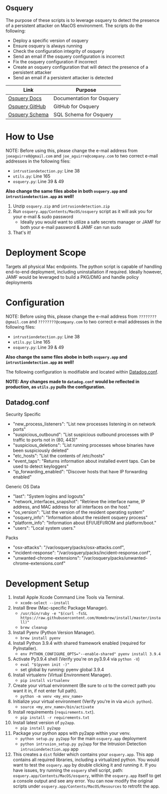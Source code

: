 ## Osquery
The purpose of these scripts is to leverage osquery to detect the presence of a persistent attacker on MacOS environment.
The scripts do the following:
* Deploy a specific version of osquery
* Ensure osquery is always running
* Check the configuration integrity of osquery
* Send an email if the osquery configuration is incorrect
* Fix the osquery configuration if incorrect
* Create an osquery configuration that will detect the presence of a persistent attacker
* Send an email if a persistent attacker is detected

| Link | Purpose |
|---|---|
| [Osquery Docs](https://osquery.readthedocs.io/en/stable/) | Documentation for Osquery |
| [Osquery GitHub](https://github.com/osquery/osquery)  | GitHub for Osquery  |
| [Osquery Schema](https://osquery.io/schema/4.9.0/)  | SQL Schema for Osquery |

# How to Use
NOTE: Before using this, please change the e-mail address from `joeaguirre0@gmail.com` and `joe_aguirre@company.com` to two correct e-mail addresses in the following files:
* `intrustiondetection.py`: Line 38
* `utils.py`: Line 165
* `osquery.py`: Line 39 & 49

__Also change the same files abobe in both `osquery.app` and `intrustiondetection.app` as well!__

1. Unzip `osquery.zip` and `intrusiondetection.zip`
2. Run `osquery.app/Contents/MacOS/osquery` script as it will ask you for your e-mail & sudo password
    - Ideally you would want to utilize a safe secrets manager or JAMF for both your e-mail password & JAMF can run sudo
3. That's it! 

# Deployment Scope
Targets all physical Mac endpoints. The python script is capable of handling end-to-end deployment, including uninstallation if required. Ideally however, JAMF would be leveraged to build a PKG/DMG and handle policy deployments

# Configuration
NOTE: Before using this, please change the e-mail address from `????????@gmail.com` and `????????@company.com` to two correct e-mail addresses in the following files:
* `intrustiondetection.py`: Line 38
* `utils.py`: Line 165
* `osquery.py`: Line 39 & 49

__Also change the same files abobe in both `osquery.app` and `intrustiondetection.app` as well!__

The following configuration is modifiable and located within [Datadog.conf](config/datadog.conf). 

**NOTE: Any changes made to `datadog.conf` would be reflected in production, as `utils.py` pulls the configuration.**

## Datadog.conf
Security Specific
* "new_process_listeners": "List new processes listening in on network ports"
* "suspicious_outbound": "List suspicious outbound processes with IP traffic to ports not in (80, 443)"
* "suspicious_deletions": "List running processes whose binaries have been suspiciously deleted"
* "etc_hosts": "List the contents of /etc/hosts"
* "event_taps": "Returns information about installed event taps. Can be used to detect keyloggers"
* "ip_forwarding_enabled": "Discover hosts that have IP forwarding enabled"

Generic OS Data
* "last": "System logins and logouts"
* "network_interfaces_snapshot": "Retrieve the interface name, IP address, and MAC address for all interfaces on the host."
* "os_version": "List the version of the resident operating system"
* "osquery_info": "Information about the resident osquery process"
* "platform_info": "Information about EFI/UEFI/ROM and platform/boot."
* "users": "Local system users."

Packs
* "osx-attacks": "/var/osquery/packs/osx-attacks.conf",
* "incident-response": "/var/osquery/packs/incident-response.conf",
* "unwanted-chrome-extensions": "/var/osquery/packs/unwanted-chrome-extensions.conf"

# Development Setup 
1. Install Apple Xcode Command Line Tools via Terminal.
    - `xcode-select --install`
2. Install Brew (Mac-specific Package Manager).
    - `/usr/bin/ruby -e "$(curl -fsSL https://raw.githubusercontent.com/Homebrew/install/master/install)"`
    - `brew cleanup`
3. Install Pyenv (Python Version Manager).
    - `brew install pyenv`
4. Install Python 3.9.4 with shared framework enabled (required for PyInstaller).
    - `env PYTHON_CONFIGURE_OPTS="--enable-shared" pyenv install 3.9.4`
5. Activate Py3.9.4 shell (Verify you're on py3.9.4 via `python -V`)
    - `eval "$(pyven init -)"`
    - set global by running: pyenv global 3.9.4
6. Install virtualenv (Virtual Environment Manager).
    - `pip install virtualenv`
7. Create your virtual environment (Be sure to `cd` to the correct path you want it in, if not enter full path).
    - `python -m venv <my_env_name>`
8. Initialize your virtual environment (Verify you're in via `which python`).
    - `source <my_env_name>/bin/activate`
9.  Install requirements (`requirements.txt`).
    - `pip install -r requirements.txt`
10. Install latest version of `py2app`.
    - `pip install py2app`
11. Package your python apps with py2app within your venv.
    - `python setup.py py2app` for the main `osquery.app` deployment
    - `python intrusion_setup.py py2app` for the Intrusion Detection `intrusiondetection.app` app
12. This creates a `dist` folder which contains your `osquery.app`. This app contains all required libraries, including a virtualized python. You would want to test the `osquery.app` by double clicking it and running it. If you have issues, try running the `osquery` shell script, path: `osquery.app/Contents/MacOS/osquery`, within the `osquery.app` itself to get a console output and see any error. You can now modify the original scripts under `osquery.app/Contents/MacOS/Resources` to retrofit the app.

